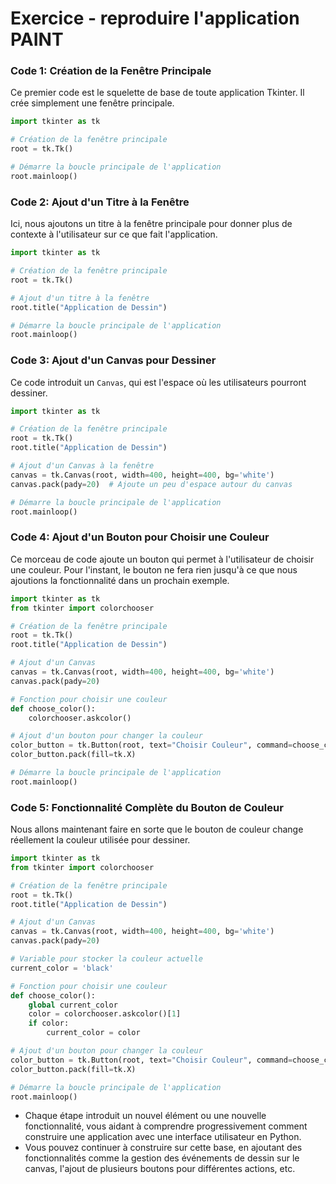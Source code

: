# Exercice - reproduire l'application PAINT
### Code 1: Création de la Fenêtre Principale

Ce premier code est le squelette de base de toute application Tkinter. Il crée simplement une fenêtre principale.

```python
import tkinter as tk

# Création de la fenêtre principale
root = tk.Tk()

# Démarre la boucle principale de l'application
root.mainloop()
```

### Code 2: Ajout d'un Titre à la Fenêtre

Ici, nous ajoutons un titre à la fenêtre principale pour donner plus de contexte à l'utilisateur sur ce que fait l'application.

```python
import tkinter as tk

# Création de la fenêtre principale
root = tk.Tk()

# Ajout d'un titre à la fenêtre
root.title("Application de Dessin")

# Démarre la boucle principale de l'application
root.mainloop()
```

### Code 3: Ajout d'un Canvas pour Dessiner

Ce code introduit un `Canvas`, qui est l'espace où les utilisateurs pourront dessiner.

```python
import tkinter as tk

# Création de la fenêtre principale
root = tk.Tk()
root.title("Application de Dessin")

# Ajout d'un Canvas à la fenêtre
canvas = tk.Canvas(root, width=400, height=400, bg='white')
canvas.pack(pady=20)  # Ajoute un peu d'espace autour du canvas

# Démarre la boucle principale de l'application
root.mainloop()
```

### Code 4: Ajout d'un Bouton pour Choisir une Couleur

Ce morceau de code ajoute un bouton qui permet à l'utilisateur de choisir une couleur. Pour l'instant, le bouton ne fera rien jusqu'à ce que nous ajoutions la fonctionnalité dans un prochain exemple.

```python
import tkinter as tk
from tkinter import colorchooser

# Création de la fenêtre principale
root = tk.Tk()
root.title("Application de Dessin")

# Ajout d'un Canvas
canvas = tk.Canvas(root, width=400, height=400, bg='white')
canvas.pack(pady=20)

# Fonction pour choisir une couleur
def choose_color():
    colorchooser.askcolor()

# Ajout d'un bouton pour changer la couleur
color_button = tk.Button(root, text="Choisir Couleur", command=choose_color)
color_button.pack(fill=tk.X)

# Démarre la boucle principale de l'application
root.mainloop()
```

### Code 5: Fonctionnalité Complète du Bouton de Couleur

Nous allons maintenant faire en sorte que le bouton de couleur change réellement la couleur utilisée pour dessiner.

```python
import tkinter as tk
from tkinter import colorchooser

# Création de la fenêtre principale
root = tk.Tk()
root.title("Application de Dessin")

# Ajout d'un Canvas
canvas = tk.Canvas(root, width=400, height=400, bg='white')
canvas.pack(pady=20)

# Variable pour stocker la couleur actuelle
current_color = 'black'

# Fonction pour choisir une couleur
def choose_color():
    global current_color
    color = colorchooser.askcolor()[1]
    if color:
        current_color = color

# Ajout d'un bouton pour changer la couleur
color_button = tk.Button(root, text="Choisir Couleur", command=choose_color)
color_button.pack(fill=tk.X)

# Démarre la boucle principale de l'application
root.mainloop()
```

- Chaque étape introduit un nouvel élément ou une nouvelle fonctionnalité, vous aidant à comprendre progressivement comment construire une application avec une interface utilisateur en Python. 
- Vous pouvez continuer à construire sur cette base, en ajoutant des fonctionnalités comme la gestion des événements de dessin sur le canvas, l'ajout de plusieurs boutons pour différentes actions, etc.
